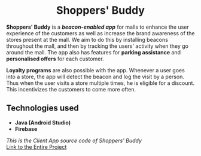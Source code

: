 <h1 align=center>Shoppers' Buddy</h1>

**Shoppers' Buddy** is a ***beacon-enabled app*** for malls to enhance the user experience of the customers as well as increase the brand awareness of the stores present at the mall. We aim to do this by installing beacons throughout the mall, and then by tracking the users' activity when they go around the mall. The app also has features for **parking assistance** and **personalised offers** for each customer. 

**Loyalty programs** are also possible with the app. Whenever a user goes into a store, the app will detect the beacon and log the visit by a person. Thus when the user visits a store multiple times, he is eligible for a discount. This incentivizes the customers to come more often. 

## Technologies used
- **Java (Android Studio)**
- **Firebase**

_This is the Client App source code of Shoppers' Buddy_ <br />
[Link to the Entire Project](https://github.com/Team404-ysss/ShoppersBuddy)
